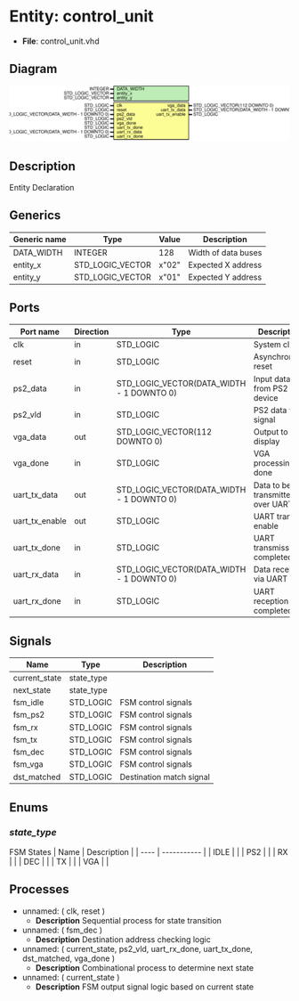 
# Entity: control_unit 
- **File**: control_unit.vhd

## Diagram
![Diagram](control_unit.svg "Diagram")
## Description

Entity Declaration

## Generics

| Generic name | Type             | Value | Description         |
| ------------ | ---------------- | ----- | ------------------- |
| DATA_WIDTH   | INTEGER          | 128   | Width of data buses |
| entity_x     | STD_LOGIC_VECTOR | x"02" | Expected X address  |
| entity_y     | STD_LOGIC_VECTOR | x"01" | Expected Y address  |

## Ports

| Port name      | Direction | Type                                      | Description                      |
| -------------- | --------- | ----------------------------------------- | -------------------------------- |
| clk            | in        | STD_LOGIC                                 | System clock                     |
| reset          | in        | STD_LOGIC                                 | Asynchronous reset               |
| ps2_data       | in        | STD_LOGIC_VECTOR(DATA_WIDTH - 1 DOWNTO 0) | Input data from PS2 device       |
| ps2_vld        | in        | STD_LOGIC                                 | PS2 data valid signal            |
| vga_data       | out       | STD_LOGIC_VECTOR(112 DOWNTO 0)            | Output to VGA display            |
| vga_done       | in        | STD_LOGIC                                 | VGA processing done              |
| uart_tx_data   | out       | STD_LOGIC_VECTOR(DATA_WIDTH - 1 DOWNTO 0) | Data to be transmitted over UART |
| uart_tx_enable | out       | STD_LOGIC                                 | UART transmit enable             |
| uart_tx_done   | in        | STD_LOGIC                                 | UART transmission completed      |
| uart_rx_data   | in        | STD_LOGIC_VECTOR(DATA_WIDTH - 1 DOWNTO 0) | Data received via UART           |
| uart_rx_done   | in        | STD_LOGIC                                 | UART reception completed         |

## Signals

| Name          | Type       | Description              |
| ------------- | ---------- | ------------------------ |
| current_state | state_type |                          |
| next_state    | state_type |                          |
| fsm_idle      | STD_LOGIC  | FSM control signals      |
| fsm_ps2       | STD_LOGIC  | FSM control signals      |
| fsm_rx        | STD_LOGIC  | FSM control signals      |
| fsm_tx        | STD_LOGIC  | FSM control signals      |
| fsm_dec       | STD_LOGIC  | FSM control signals      |
| fsm_vga       | STD_LOGIC  | FSM control signals      |
| dst_matched   | STD_LOGIC  | Destination match signal |

## Enums


### *state_type*
 FSM States
| Name | Description |
| ---- | ----------- |
| IDLE |             |
| PS2  |             |
| RX   |             |
| DEC  |             |
| TX   |             |
| VGA  |             |


## Processes
- unnamed: ( clk, reset )
  - **Description**
  Sequential process for state transition
- unnamed: ( fsm_dec )
  - **Description**
  Destination address checking logic
- unnamed: ( current_state, ps2_vld, uart_rx_done, uart_tx_done, dst_matched, vga_done )
  - **Description**
  Combinational process to determine next state
- unnamed: ( current_state )
  - **Description**
  FSM output signal logic based on current state
